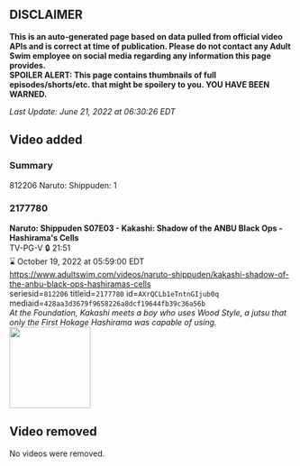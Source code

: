 ## DISCLAIMER
**This is an auto-generated page based on data pulled from official video APIs and is correct at time of publication. Please do not contact any Adult Swim employee on social media regarding any information this page provides.**  
**SPOILER ALERT: This page contains thumbnails of full episodes/shorts/etc. that might be spoilery to you. YOU HAVE BEEN WARNED.**  

_Last Update: June 21, 2022 at 06:30:26 EDT_
## Video added
### Summary
812206 Naruto: Shippuden: 1  
### 2177780
**Naruto: Shippuden S07E03 - Kakashi: Shadow of the ANBU Black Ops - Hashirama's Cells**  
TV-PG-V 🔒 21:51  
⌛ October 19, 2022 at 05:59:00 EDT  
https://www.adultswim.com/videos/naruto-shippuden/kakashi-shadow-of-the-anbu-black-ops-hashiramas-cells  
seriesid=`812206` titleid=`2177780` id=`AXrQCLb1eTntnGIjub0q` mediaid=`428aa3d3679f9658226a8dcf19644fb39c36a56b`  
_At the Foundation, Kakashi meets a boy who uses Wood Style, a jutsu that only the First Hokage Hashirama was capable of using._  
<a href="https://media.cdn.adultswim.com/uploads/20210723/thumbnails/2_21723111338-NarutoShippuden_351_KakashiShadowOfTheANBUBlackOpsHashiramasCells.png"><img src="https://media.cdn.adultswim.com/uploads/20210723/thumbnails/2_21723111338-NarutoShippuden_351_KakashiShadowOfTheANBUBlackOpsHashiramasCells.png" height="144px" /></a>
## Video removed
No videos were removed.  
